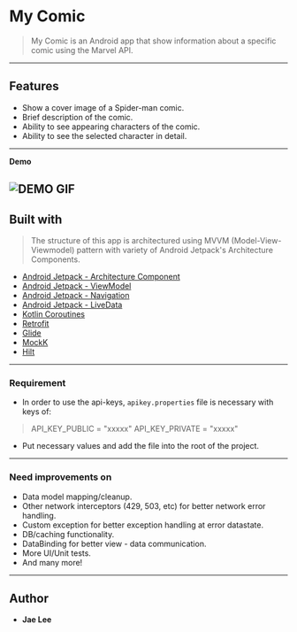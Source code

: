 # My Comic

> My Comic is an Android app that show information about a specific comic using the Marvel API.


---

## Features

- Show a cover image of a Spider-man comic.
- Brief description of the comic.
- Ability to see appearing characters of the comic.
- Ability to see the selected character in detail.


---

**Demo**

![DEMO GIF](gif/my_comic_demo.gif)
---

## Built with

> The structure of this app is architectured using MVVM (Model-View-Viewmodel) pattern with variety of Android Jetpack's Architecture Components.

* [Android Jetpack - Architecture Component](https://developer.android.com/topic/libraries/architecture)
* [Android Jetpack - ViewModel](https://developer.android.com/topic/libraries/architecture/viewmodel)
* [Android Jetpack - Navigation](https://developer.android.com/guide/navigation)
* [Android Jetpack - LiveData](https://developer.android.com/topic/libraries/architecture/livedata)
* [Kotlin Coroutines](https://kotlinlang.org/docs/reference/coroutines-overview.html)
* [Retrofit](https://square.github.io/retrofit/)
* [Glide](https://github.com/bumptech/glide)
* [MockK](https://mockk.io)
* [Hilt](https://developer.android.com/training/dependency-injection/hilt-android)


---

### Requirement

- In order to use the api-keys, `apikey.properties` file is necessary with keys of:
> API_KEY_PUBLIC = "xxxxx"
> API_KEY_PRIVATE = "xxxxx"
- Put necessary values and add the file into the root of the project.


---

### Need improvements on

- Data model mapping/cleanup.
- Other network interceptors (429, 503, etc) for better network error handling.
- Custom exception for better exception handling at error datastate.
- DB/caching functionality.
- DataBinding for better view - data communication.
- More UI/Unit tests.
- And many more!


---

## Author

* **Jae Lee**
